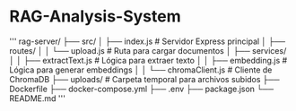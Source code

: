 # RAG-Analysis-System

'''
rag-server/
├── src/
│ ├── index.js # Servidor Express principal
│ ├── routes/
│ │ └── upload.js # Ruta para cargar documentos
│ ├── services/
│ │ ├── extractText.js # Lógica para extraer texto
│ │ ├── embedding.js # Lógica para generar embeddings
│ │ └── chromaClient.js # Cliente de ChromaDB
├── uploads/ # Carpeta temporal para archivos subidos
├── Dockerfile
├── docker-compose.yml
├── .env
├── package.json
└── README.md
'''
